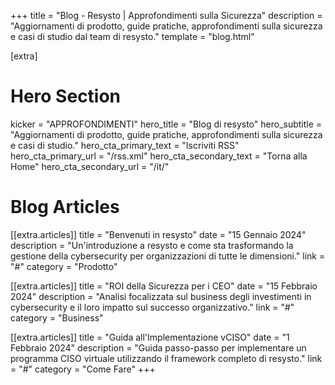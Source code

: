 +++
title = "Blog - Resysto | Approfondimenti sulla Sicurezza"
description = "Aggiornamenti di prodotto, guide pratiche, approfondimenti sulla sicurezza e casi di studio dal team di resysto."
template = "blog.html"

[extra]
# Hero Section
kicker = "APPROFONDIMENTI"
hero_title = "Blog di resysto"
hero_subtitle = "Aggiornamenti di prodotto, guide pratiche, approfondimenti sulla sicurezza e casi di studio."
hero_cta_primary_text = "Iscriviti RSS"
hero_cta_primary_url = "/rss.xml"
hero_cta_secondary_text = "Torna alla Home"
hero_cta_secondary_url = "/it/"

# Blog Articles
[[extra.articles]]
title = "Benvenuti in resysto"
date = "15 Gennaio 2024"
description = "Un'introduzione a resysto e come sta trasformando la gestione della cybersecurity per organizzazioni di tutte le dimensioni."
link = "#"
category = "Prodotto"

[[extra.articles]]
title = "ROI della Sicurezza per i CEO"
date = "15 Febbraio 2024"
description = "Analisi focalizzata sul business degli investimenti in cybersecurity e il loro impatto sul successo organizzativo."
link = "#"
category = "Business"

[[extra.articles]]
title = "Guida all'Implementazione vCISO"
date = "1 Febbraio 2024"
description = "Guida passo-passo per implementare un programma CISO virtuale utilizzando il framework completo di resysto."
link = "#"
category = "Come Fare"
+++